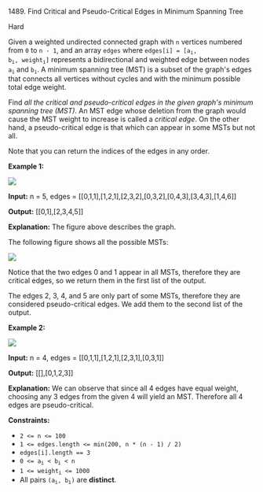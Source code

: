 1489\. Find Critical and Pseudo-Critical Edges in Minimum Spanning Tree

Hard

Given a weighted undirected connected graph with `n` vertices numbered from `0` to `n - 1`, and an array `edges` where <code>edges[i] = [a<sub>i</sub>, b<sub>i</sub>, weight<sub>i</sub>]</code> represents a bidirectional and weighted edge between nodes <code>a<sub>i</sub></code> and <code>b<sub>i</sub></code>. A minimum spanning tree (MST) is a subset of the graph's edges that connects all vertices without cycles and with the minimum possible total edge weight.

Find _all the critical and pseudo-critical edges in the given graph's minimum spanning tree (MST)_. An MST edge whose deletion from the graph would cause the MST weight to increase is called a _critical edge_. On the other hand, a pseudo-critical edge is that which can appear in some MSTs but not all.

Note that you can return the indices of the edges in any order.

**Example 1:**

![](https://assets.leetcode.com/uploads/2020/06/04/ex1.png)

**Input:** n = 5, edges = [[0,1,1],[1,2,1],[2,3,2],[0,3,2],[0,4,3],[3,4,3],[1,4,6]]

**Output:** [[0,1],[2,3,4,5]]

**Explanation:** The figure above describes the graph.

The following figure shows all the possible MSTs:

![](https://assets.leetcode.com/uploads/2020/06/04/msts.png)

Notice that the two edges 0 and 1 appear in all MSTs, therefore they are critical edges, so we return them in the first list of the output.

The edges 2, 3, 4, and 5 are only part of some MSTs, therefore they are considered pseudo-critical edges. We add them to the second list of the output.

**Example 2:**

![](https://assets.leetcode.com/uploads/2020/06/04/ex2.png)

**Input:** n = 4, edges = [[0,1,1],[1,2,1],[2,3,1],[0,3,1]]

**Output:** [[],[0,1,2,3]]

**Explanation:** We can observe that since all 4 edges have equal weight, choosing any 3 edges from the given 4 will yield an MST. Therefore all 4 edges are pseudo-critical.

**Constraints:**

*   `2 <= n <= 100`
*   `1 <= edges.length <= min(200, n * (n - 1) / 2)`
*   `edges[i].length == 3`
*   <code>0 <= a<sub>i</sub> < b<sub>i</sub> < n</code>
*   <code>1 <= weight<sub>i</sub> <= 1000</code>
*   All pairs <code>(a<sub>i</sub>, b<sub>i</sub>)</code> are **distinct**.